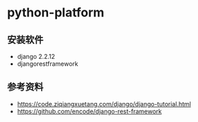 # python-platform

## 安装软件

- django 2.2.12
- djangorestframework

## 参考资料

- https://code.ziqiangxuetang.com/django/django-tutorial.html
- https://github.com/encode/django-rest-framework

